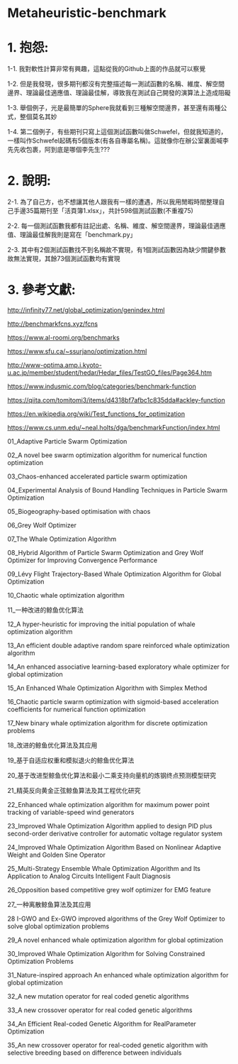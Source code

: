 # Metaheuristic-benchmark

# 1. 抱怨:

1-1. 我對軟性計算非常有興趣，這點從我的Github上面的作品就可以察覺

1-2. 但是我發現，很多期刊都沒有完整描述每一測試函數的名稱、維度、解空間邊界、理論最佳適應值、理論最佳解，導致我在測試自己開發的演算法上造成阻礙

1-3. 舉個例子，光是最簡單的Sphere我就看到三種解空間邊界，甚至還有兩種公式，整個莫名其妙

1-4. 第二個例子，有些期刊只寫上這個測試函數叫做Schwefel，但就我知道的，一樣叫作Schwefel起碼有5個版本(有各自專屬名稱)。這就像你在辦公室裏面喊李先先收包裹，阿到底是哪個李先生???

# 2. 說明:

2-1. 為了自己方，也不想讓其他人跟我有一樣的遭遇，所以我用閒暇時間整理自己手邊35篇期刊至「活頁簿1.xlsx」，共計598個測試函數(不重複75)

2-2. 每一個測試函數我都有註記出處、名稱、維度、解空間邊界，理論最佳適應值、理論最佳解我則是寫在「benchmark.py」

2-3. 其中有2個測試函數找不到名稱故不實現，有1個測試函數因為缺少關鍵參數故無法實現，其餘73個測試函數均有實現

# 3. 參考文獻:

http://infinity77.net/global_optimization/genindex.html

http://benchmarkfcns.xyz/fcns

https://www.al-roomi.org/benchmarks

https://www.sfu.ca/~ssurjano/optimization.html

http://www-optima.amp.i.kyoto-u.ac.jp/member/student/hedar/Hedar_files/TestGO_files/Page364.htm

https://www.indusmic.com/blog/categories/benchmark-function

https://qiita.com/tomitomi3/items/d4318bf7afbc1c835dda#ackley-function

https://en.wikipedia.org/wiki/Test_functions_for_optimization

https://www.cs.unm.edu/~neal.holts/dga/benchmarkFunction/index.html

01_Adaptive Particle Swarm Optimization

02_A novel bee swarm optimization algorithm for numerical function optimization

03_Chaos-enhanced accelerated particle swarm optimization

04_Experimental Analysis of Bound Handling Techniques in Particle Swarm Optimization

05_Biogeography-based optimisation with chaos

06_Grey Wolf Optimizer

07_The Whale Optimization Algorithm

08_Hybrid Algorithm of Particle Swarm Optimization and Grey Wolf Optimizer for Improving Convergence Performance

09_Lévy Flight Trajectory-Based Whale Optimization Algorithm for Global Optimization

10_Chaotic whale optimization algorithm

11_一种改进的鲸鱼优化算法

12_A hyper-heuristic for improving the initial population of whale optimization algorithm

13_An efficient double adaptive random spare reinforced whale optimization algorithm

14_An enhanced associative learning-based exploratory whale optimizer for global optimization

15_An Enhanced Whale Optimization Algorithm with Simplex Method

16_Chaotic particle swarm optimization with sigmoid-based acceleration coefficients for numerical function optimization

17_New binary whale optimization algorithm for discrete optimization problems

18_改进的鲸鱼优化算法及其应用

19_基于自适应权重和模拟退火的鲸鱼优化算法

20_基于改进型鲸鱼优化算法和最小二乘支持向量机的炼钢终点预测模型研究

21_精英反向黄金正弦鲸鱼算法及其工程优化研究

22_Enhanced whale optimization algorithm for maximum power point tracking of variable-speed wind generators

23_Improved Whale Optimization Algorithm applied to design PID plus second-order derivative controller for automatic voltage regulator system

24_Improved Whale Optimization Algorithm Based on Nonlinear Adaptive Weight and Golden Sine Operator

25_Multi-Strategy Ensemble Whale Optimization Algorithm and Its Application to Analog Circuits Intelligent Fault Diagnosis

26_Opposition based competitive grey wolf optimizer for EMG feature

27_一种离散鲸鱼算法及其应用

28 I-GWO and Ex-GWO improved algorithms of the Grey Wolf Optimizer to solve global optimization problems

29_A novel enhanced whale optimization algorithm for global optimization

30_Improved Whale Optimization Algorithm for Solving Constrained Optimization Problems

31_Nature-inspired approach An enhanced whale optimization algorithm for global optimization

32_A new mutation operator for real coded genetic algorithms

33_A new crossover operator for real coded genetic algorithms

34_An Efficient Real-coded Genetic Algorithm for RealParameter Optimization

35_An new crossover operator for real-coded genetic algorithm with selective breeding based on difference between individuals
